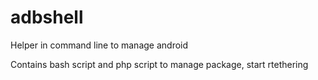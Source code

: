 # adbshell
Helper in command line to manage android

Contains bash script and php script to manage package, start rtethering
